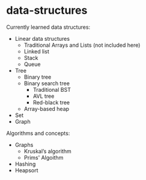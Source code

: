 # data-structures

Currently learned data structures:
* Linear data structures
  * Traditional Arrays and Lists (not included here)
  * Linked list
  * Stack
  * Queue
* Tree
  * Binary tree
  * Binary search tree
    * Traditional BST
    * AVL tree
    * Red-black tree
  * Array-based heap
* Set
* Graph

Algorithms and concepts:
* Graphs
  * Kruskal’s algorithm
  * Prims' Algoithm
* Hashing
* Heapsort
